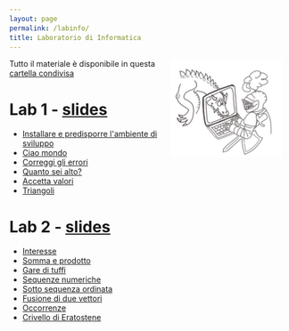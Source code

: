 ```yaml
---
layout: page
permalink: /labinfo/
title: Laboratorio di Informatica
---
```

<img src="../assets/img/cavaliere_cs.jpg" align="right" Hspace="15" Vspace="0" 
Border="0"  width="200" height="auto">

Tutto il materiale è disponibile in questa [cartella condivisa](https://polimi365-my.sharepoint.com/:f:/g/personal/10453617_polimi_it/EvbxY720eFxHv2-vnpfszaoBsi3L6s7drVtTymaf74Xuxw?e=hfgsh0)

# Lab 1 - [slides](https://polimi365-my.sharepoint.com/:b:/g/personal/10453617_polimi_it/EZf_M23lGSVLpwgIfkVoBHYBV9QpZsaUS9iA4hy5gkRfmw?e=qFJA8D)

* [Installare e predisporre l'ambiente di sviluppo](https://polimi365-my.sharepoint.com/:b:/g/personal/10453617_polimi_it/EVC8-yzbzBZOtF0WdD1wnZ0B6EJrrsWotLCsjfYtzjXnGQ?e=JmXgfg)
* [Ciao mondo](https://polimi365-my.sharepoint.com/:u:/g/personal/10453617_polimi_it/ETUi9GjOJQBKmx4w6UOqLBwB-p8k8LmLwYSpo1lWVQKg6g?e=FHI1Fa)
* [Correggi gli errori](https://polimi365-my.sharepoint.com/:u:/g/personal/10453617_polimi_it/EYFf2gi5-glHkQa0cSa2i0EBuPgS0ogZbadJWOdThn2hqQ?e=VC3mwE)
* [Quanto sei alto?](https://polimi365-my.sharepoint.com/:u:/g/personal/10453617_polimi_it/EZfml_Gjfb9Nuoyc-V7kR-4BQCmHDGBNLnA6sDMleKSAXw?e=haPusH)
* [Accetta valori](https://polimi365-my.sharepoint.com/:u:/g/personal/10453617_polimi_it/EQYyn3jtrs9ElpKsDkqnuoIBbdxhfopIw9EVh7LmPPrvqA?e=0qUXCX)
* [Triangoli](https://polimi365-my.sharepoint.com/:u:/g/personal/10453617_polimi_it/EdSlCXL3fGdOm-lV5XBqH7IBxzBmzRkTpKRV2U_3QBZJEw?e=JKHVoa)


# Lab 2 - [slides](https://polimi365-my.sharepoint.com/:b:/g/personal/10453617_polimi_it/EXK9_B7So31Kvkj5Y59LAHkBsV5o9HNmGaPIfYVYAgqO3A?e=WJrd8n) 

* [Interesse](https://polimi365-my.sharepoint.com/:u:/g/personal/10453617_polimi_it/Ef3JdAMN7jpLrHlOZQq6RZIBLzoYbf9A3NU5nzMqcRqhNQ?e=twgFFW)
* [Somma e prodotto](https://polimi365-my.sharepoint.com/:u:/g/personal/10453617_polimi_it/ESmfHwiEq61FiLtnutOZ_HoB3NcC5WMvuNqxL6qejTadIg?e=kKeBvS)
* [Gare di tuffi](https://polimi365-my.sharepoint.com/:u:/g/personal/10453617_polimi_it/EeRxvdPH4HpMkSA00g-ZT-EBN6349MmrELoGkrFuJJZEGw?e=fX8g5c)
* [Sequenze numeriche](https://polimi365-my.sharepoint.com/:u:/g/personal/10453617_polimi_it/Ee5SkAYpCWJJmIo6s7C2J9UBYNkryYrGE_vwebiyVNuH9Q?e=jRazeu)
* [Sotto sequenza ordinata](https://polimi365-my.sharepoint.com/:u:/g/personal/10453617_polimi_it/EY66KbnantJEvgr6coJPNIQB2wa4_D1tO5G_biaw7RG73g?e=pRLkoG)
* [Fusione di due vettori](https://polimi365-my.sharepoint.com/:u:/g/personal/10453617_polimi_it/EWzIktJw021Cvy48kjpFiEYBCErdwSV2Xqx-4fvlqpvdbw?e=9oMvqw)
* [Occorrenze](https://polimi365-my.sharepoint.com/:u:/g/personal/10453617_polimi_it/EVvk_A4Gi7hAmvuwzeiUwkIBwXL-_qnFjplRQsLTXDx75w?e=vIcGlg)
* [Crivello di Eratostene](https://polimi365-my.sharepoint.com/:u:/g/personal/10453617_polimi_it/ETMPZKSG-mNNtUI_wJ7b11gB2IDt2MHMeBVC2htki6a_lA?e=gExgdT)